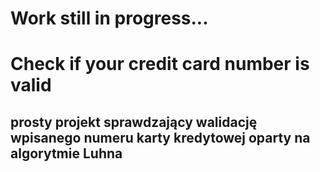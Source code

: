 # Work still in progress...
# Check if your credit card number is valid
## prosty projekt sprawdzający walidację wpisanego numeru karty kredytowej oparty na algorytmie Luhna
